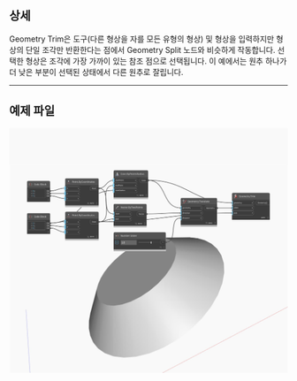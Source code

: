 ## 상세
Geometry Trim은 도구(다른 형상을 자를 모든 유형의 형상) 및 형상을 입력하지만 형상의 단일 조각만 반환한다는 점에서 Geometry Split 노드와 비슷하게 작동합니다. 선택한 형상은 조각에 가장 가까이 있는 참조 점으로 선택됩니다. 이 예에서는 원추 하나가 더 낮은 부분이 선택된 상태에서 다른 원추로 잘립니다.
___
## 예제 파일

![Trim](./Autodesk.DesignScript.Geometry.Geometry.Trim_img.jpg)

